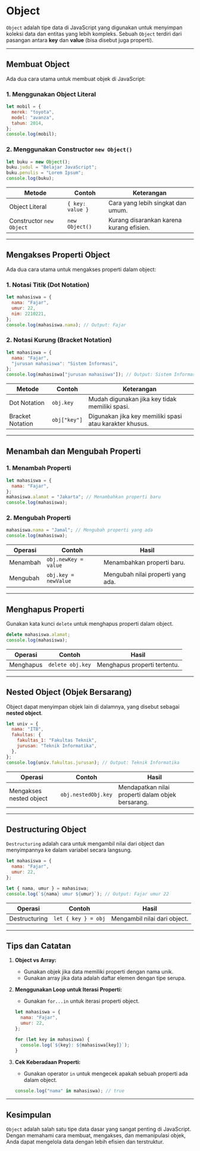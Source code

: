 # Object

`Object` adalah tipe data di JavaScript yang digunakan untuk menyimpan koleksi data dan entitas yang lebih kompleks. Sebuah `Object` terdiri dari pasangan antara **key** dan **value** (bisa disebut juga properti).

---

## Membuat Object

Ada dua cara utama untuk membuat objek di JavaScript:

### 1. **Menggunakan Object Literal**

```javascript
let mobil = {
  merek: "toyota",
  model: "avanza",
  tahun: 2014,
};
console.log(mobil);
```

### 2. **Menggunakan Constructor `new Object()`**

```javascript
let buku = new Object();
buku.judul = "Belajar JavaScript";
buku.penulis = "Lorem Ipsum";
console.log(buku);
```

| Metode                   | Contoh           | Keterangan                               |
| ------------------------ | ---------------- | ---------------------------------------- |
| Object Literal           | `{ key: value }` | Cara yang lebih singkat dan umum.        |
| Constructor `new Object` | `new Object()`   | Kurang disarankan karena kurang efisien. |

---

## Mengakses Properti Object

Ada dua cara utama untuk mengakses properti dalam object:

### 1. **Notasi Titik (Dot Notation)**

```javascript
let mahasiswa = {
  nama: "Fajar",
  umur: 22,
  nim: 2210221,
};
console.log(mahasiswa.nama); // Output: Fajar
```

### 2. **Notasi Kurung (Bracket Notation)**

```javascript
let mahasiswa = {
  nama: "Fajar",
  "jurusan mahasiswa": "Sistem Informasi",
};
console.log(mahasiswa["jurusan mahasiswa"]); // Output: Sistem Informasi
```

| Metode           | Contoh       | Keterangan                                              |
| ---------------- | ------------ | ------------------------------------------------------- |
| Dot Notation     | `obj.key`    | Mudah digunakan jika key tidak memiliki spasi.          |
| Bracket Notation | `obj["key"]` | Digunakan jika key memiliki spasi atau karakter khusus. |

---

## Menambah dan Mengubah Properti

### 1. **Menambah Properti**

```javascript
let mahasiswa = {
  nama: "Fajar",
};
mahasiswa.alamat = "Jakarta"; // Menambahkan properti baru
console.log(mahasiswa);
```

### 2. **Mengubah Properti**

```javascript
mahasiswa.nama = "Jamal"; // Mengubah properti yang ada
console.log(mahasiswa);
```

| Operasi  | Contoh               | Hasil                             |
| -------- | -------------------- | --------------------------------- |
| Menambah | `obj.newKey = value` | Menambahkan properti baru.        |
| Mengubah | `obj.key = newValue` | Mengubah nilai properti yang ada. |

---

## Menghapus Properti

Gunakan kata kunci `delete` untuk menghapus properti dalam object.

```javascript
delete mahasiswa.alamat;
console.log(mahasiswa);
```

| Operasi   | Contoh           | Hasil                        |
| --------- | ---------------- | ---------------------------- |
| Menghapus | `delete obj.key` | Menghapus properti tertentu. |

---

## Nested Object (Objek Bersarang)

Object dapat menyimpan objek lain di dalamnya, yang disebut sebagai **nested object**.

```javascript
let univ = {
  nama: "ITB",
  fakultas: {
    fakultas_1: "Fakultas Teknik",
    jurusan: "Teknik Informatika",
  },
};
console.log(univ.fakultas.jurusan); // Output: Teknik Informatika
```

| Operasi                 | Contoh              | Hasil                                             |
| ----------------------- | ------------------- | ------------------------------------------------- |
| Mengakses nested object | `obj.nestedObj.key` | Mendapatkan nilai properti dalam objek bersarang. |

---

## Destructuring Object

`Destructuring` adalah cara untuk mengambil nilai dari object dan menyimpannya ke dalam variabel secara langsung.

```javascript
let mahasiswa = {
  nama: "Fajar",
  umur: 22,
};

let { nama, umur } = mahasiswa;
console.log(`${nama} umur ${umur}`); // Output: Fajar umur 22
```

| Operasi       | Contoh              | Hasil                        |
| ------------- | ------------------- | ---------------------------- |
| Destructuring | `let { key } = obj` | Mengambil nilai dari object. |

---

## Tips dan Catatan

1. **Object vs Array:**

   - Gunakan objek jika data memiliki properti dengan nama unik.
   - Gunakan array jika data adalah daftar elemen dengan tipe serupa.

2. **Menggunakan Loop untuk Iterasi Properti:**

   - Gunakan `for...in` untuk iterasi properti object.

   ```javascript
   let mahasiswa = {
     nama: "Fajar",
     umur: 22,
   };

   for (let key in mahasiswa) {
     console.log(`${key}: ${mahasiswa[key]}`);
   }
   ```

3. **Cek Keberadaan Properti:**

   - Gunakan operator `in` untuk mengecek apakah sebuah properti ada dalam object.

   ```javascript
   console.log("nama" in mahasiswa); // true
   ```

---

## Kesimpulan

`Object` adalah salah satu tipe data dasar yang sangat penting di JavaScript. Dengan memahami cara membuat, mengakses, dan memanipulasi objek, Anda dapat mengelola data dengan lebih efisien dan terstruktur.
